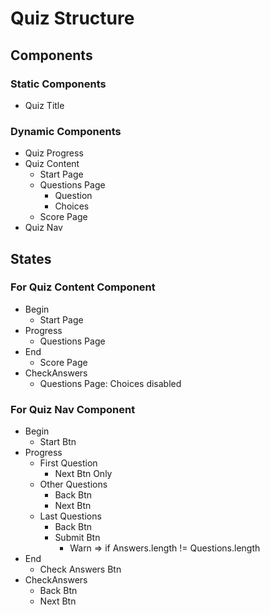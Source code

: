 # Quiz Structure

## Components

### Static Components

- Quiz Title

### Dynamic Components

- Quiz Progress
- Quiz Content
  - Start Page
  - Questions Page
    - Question
    - Choices
  - Score Page
- Quiz Nav

## States

### For Quiz Content Component

- Begin
  - Start Page
- Progress
  - Questions Page
- End
  - Score Page
- CheckAnswers
  - Questions Page: Choices disabled

### For Quiz Nav Component

- Begin
  - Start Btn
- Progress
  - First Question
    - Next Btn Only
  - Other Questions
    - Back Btn 
    - Next Btn
  - Last Questions
    - Back Btn 
    - Submit Btn
      - Warn => if Answers.length != Questions.length
- End
  - Check Answers Btn
- CheckAnswers
  - Back Btn
  - Next Btn
